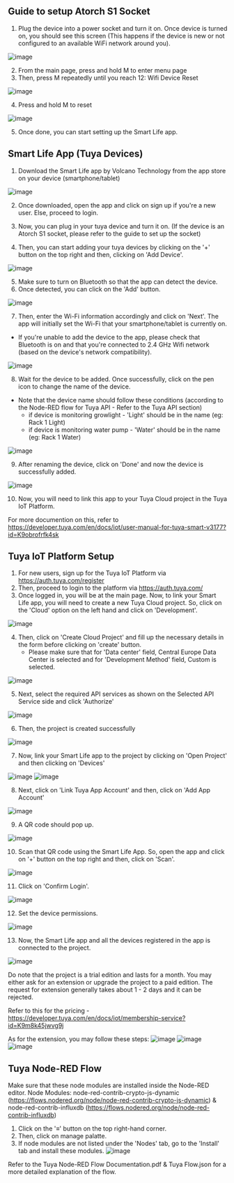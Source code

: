 ## Guide to setup Atorch S1 Socket
1. Plug the device into a power socket and turn it on. Once device is turned on, you should see this screen (This happens if the device is new or not configured to an available WiFi network around you).

![image](https://github.com/danialhbma/ITP-SE12-Power-Monitoring/Tuya/Images/SocketInitialScreen.jpg)

2. From the main page, press and hold M to enter menu page
3. Then, press M repeatedly until you reach 12: Wifi Device Reset

![image](https://github.com/danialhbma/ITP-SE12-Power-Monitoring/Tuya/Images/SocketMenuScreen.jpg)

4. Press and hold M to reset

![image](https://github.com/danialhbma/ITP-SE12-Power-Monitoring/Tuya/Images/SocketWorkingScreen.jpg)

5. Once done, you can start setting up the Smart Life app.

## Smart Life App (Tuya Devices)
1. Download the Smart Life app by Volcano Technology from the app store on your device (smartphone/tablet)

![image](https://github.com/danialhbma/ITP-SE12-Power-Monitoring/Tuya/Images/SmartLifeApp.png)

2. Once downloaded, open the app and click on sign up if you're a new user. Else, proceed to login.

3. Now, you can plug in your tuya device and turn it on. (If the device is an Atorch S1 socket, please refer to the guide to set up the socket)

4. Then, you can start adding your tuya devices by clicking on the '+' button on the top right and then, clicking on 'Add Device'.

![image](https://github.com/danialhbma/ITP-SE12-Power-Monitoring/Tuya/Images/AppMainScreen.jpg)

5. Make sure to turn on Bluetooth so that the app can detect the device.
6. Once detected, you can click on the 'Add' button.

![image](https://github.com/danialhbma/ITP-SE12-Power-Monitoring/Tuya/Images/AppAddDeviceScreen.jpg)


7. Then, enter the Wi-Fi information accordingly and click on 'Next'. The app will initially set the Wi-Fi that your smartphone/tablet is currently on.
  - If you're unable to add the device to the app, please check that Bluetooth is on and that you're connected to 2.4 GHz Wifi network (based on the device's network compatibility).

![image](https://github.com/danialhbma/ITP-SE12-Power-Monitoring/Tuya/Images/AppWifiScreen.jpg)

8. Wait for the device to be added. Once successfully, click on the pen icon to change the name of the device.
  - Note that the device name should follow these conditions (according to the Node-RED flow for Tuya API - Refer to the Tuya API section)
    - if device is monitoring growlight - 'Light' should be in the name (eg: Rack 1 Light)
    - if device is monitoring water pump - 'Water' should be in the name (eg: Rack 1 Water)

![image](https://github.com/danialhbma/ITP-SE12-Power-Monitoring/Tuya/Images/AppSuccessScreen.jpg)


9. After renaming the device, click on 'Done' and now the device is successfully added.

![image](https://github.com/danialhbma/ITP-SE12-Power-Monitoring/Tuya/Images/AppFinalScreen.jpg)

10. Now, you will need to link this app to your Tuya Cloud project in the Tuya IoT Platform.

For more documention on this, refer to https://developer.tuya.com/en/docs/iot/user-manual-for-tuya-smart-v3177?id=K9obrofrfk4sk

## Tuya IoT Platform Setup
1. For new users, sign up for the Tuya IoT Platform via https://auth.tuya.com/register
2. Then, proceed to login to the platform via https://auth.tuya.com/
3. Once logged in, you will be at the main page. Now, to link your Smart Life app, you will need to create a new Tuya Cloud project. So, click on the 'Cloud' option on the left hand and click on 'Development'.

![image](https://github.com/danialhbma/ITP-SE12-Power-Monitoring/Tuya/Images/TuyaCloudPage.png)

4. Then, click on 'Create Cloud Project' and fill up the necessary details in the form before clicking on 'create' button.
    - Please make sure that for 'Data center' field, Central Europe Data Center is selected and for 'Development Method' field, Custom is selected.

![image](https://github.com/danialhbma/ITP-SE12-Power-Monitoring/Tuya/Images/TuyaNewProject.png)

5. Next, select the required API services as shown on the Selected API Service side and click 'Authorize'

![image](https://github.com/danialhbma/ITP-SE12-Power-Monitoring/Tuya/Images/TuyaProjectAPIs.png)

6. Then, the project is created successfully

![image](https://github.com/danialhbma/ITP-SE12-Power-Monitoring/Tuya/Images/TuyaProjectSuccess.png)

7. Now, link your Smart Life app to the project by clicking on 'Open Project' and then clicking on 'Devices'

![image](https://github.com/danialhbma/ITP-SE12-Power-Monitoring/Tuya/Images/TuyaProjectSuccess.png)
![image](https://github.com/danialhbma/ITP-SE12-Power-Monitoring/Tuya/Images/TuyaCreatedProject.png)

8. Next, click on 'Link Tuya App Account' and then, click on 'Add App Account'

![image](https://github.com/danialhbma/ITP-SE12-Power-Monitoring/Tuya/Images/TuyaLinkApp.png)

9. A QR code should pop up. 

![image](https://github.com/danialhbma/ITP-SE12-Power-Monitoring/Tuya/Images/TuyaQRCode.png)

10. Scan that QR code using the Smart Life App. So, open the app and click on '+' button on the top right and then, click on 'Scan'.

![image](https://github.com/danialhbma/ITP-SE12-Power-Monitoring/Tuya/Images/AppMainScreen.jpg)

11. Click on 'Confirm Login'.

![image](https://github.com/danialhbma/ITP-SE12-Power-Monitoring/Tuya/Images/TuyaConfirmLogin.jpg)

12. Set the device permissions.

![image](https://github.com/danialhbma/ITP-SE12-Power-Monitoring/Tuya/Images/TuyaPermissions.png)

13. Now, the Smart Life app and all the devices registered in the app is connected to the project.

![image](https://github.com/danialhbma/ITP-SE12-Power-Monitoring/Tuya/Images/TuyaAppLinkedSuccess.png)

Do note that the project is a trial edition and lasts for a month. You may either ask for an extension or upgrade the project to a paid edition. The request for extension generally takes about 1 - 2 days and it can be rejected.

Refer to this for the pricing - https://developer.tuya.com/en/docs/iot/membership-service?id=K9m8k45jwvg9j 

As for the extension, you may follow these steps:
![image](https://github.com/danialhbma/ITP-SE12-Power-Monitoring/Tuya/Images/TuyaExtension1.png)
![image](https://github.com/danialhbma/ITP-SE12-Power-Monitoring/Tuya/Images/TuyaExtension2.png)
![image](https://github.com/danialhbma/ITP-SE12-Power-Monitoring/Tuya/Images/TuyaExtension3.png)



## Tuya Node-RED Flow
Make sure that these node modules are installed inside the Node-RED editor. 
Node Modules: node-red-contrib-crypto-js-dynamic (https://flows.nodered.org/node/node-red-contrib-crypto-js-dynamic) & node-red-contrib-influxdb (https://flows.nodered.org/node/node-red-contrib-influxdb) 

1. Click on the '≡' button on the top right-hand corner.
2. Then, click on manage palatte.
3. If node modules are not listed under the 'Nodes' tab, go to the 'Install' tab and install these modules.
![image](https://github.com/danialhbma/ITP-SE12-Power-Monitoring/Tuya/Images/NodeREDPalatteManager.png)

Refer to the Tuya Node-RED Flow Documentation.pdf & Tuya Flow.json for a more detailed explanation of the flow.
